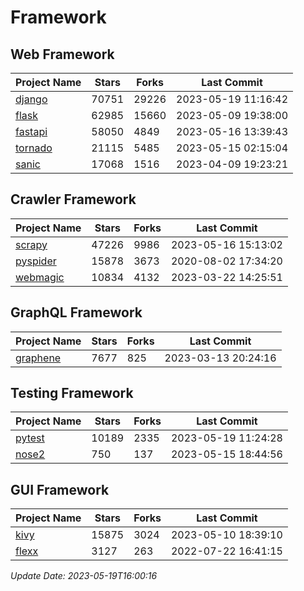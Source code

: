 # Framework

## Web Framework
| Project Name | Stars | Forks | Last Commit |
| ------------ | ----- | ----- | ----------- |
| [django](https://github.com/django/django) | 70751 | 29226 | 2023-05-19 11:16:42 |
| [flask](https://github.com/pallets/flask) | 62985 | 15660 | 2023-05-09 19:38:00 |
| [fastapi](https://github.com/tiangolo/fastapi) | 58050 | 4849 | 2023-05-16 13:39:43 |
| [tornado](https://github.com/tornadoweb/tornado) | 21115 | 5485 | 2023-05-15 02:15:04 |
| [sanic](https://github.com/sanic-org/sanic) | 17068 | 1516 | 2023-04-09 19:23:21 |

## Crawler Framework
| Project Name | Stars | Forks | Last Commit |
| ------------ | ----- | ----- | ----------- |
| [scrapy](https://github.com/scrapy/scrapy) | 47226 | 9986 | 2023-05-16 15:13:02 |
| [pyspider](https://github.com/binux/pyspider) | 15878 | 3673 | 2020-08-02 17:34:20 |
| [webmagic](https://github.com/code4craft/webmagic) | 10834 | 4132 | 2023-03-22 14:25:51 |

## GraphQL Framework
| Project Name | Stars | Forks | Last Commit |
| ------------ | ----- | ----- | ----------- |
| [graphene](https://github.com/graphql-python/graphene) | 7677 | 825 | 2023-03-13 20:24:16 |

## Testing Framework
| Project Name | Stars | Forks | Last Commit |
| ------------ | ----- | ----- | ----------- |
| [pytest](https://github.com/pytest-dev/pytest) | 10189 | 2335 | 2023-05-19 11:24:28 |
| [nose2](https://github.com/nose-devs/nose2) | 750 | 137 | 2023-05-15 18:44:56 |

## GUI Framework
| Project Name | Stars | Forks | Last Commit |
| ------------ | ----- | ----- | ----------- |
| [kivy](https://github.com/kivy/kivy) | 15875 | 3024 | 2023-05-10 18:39:10 |
| [flexx](https://github.com/flexxui/flexx) | 3127 | 263 | 2022-07-22 16:41:15 |

*Update Date: 2023-05-19T16:00:16*